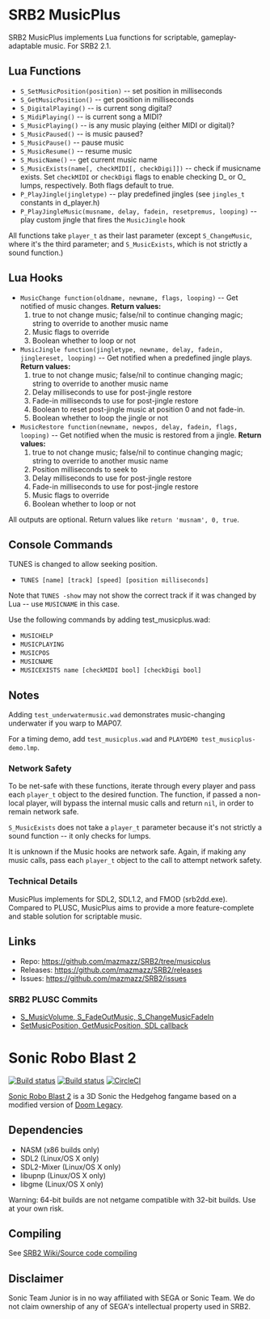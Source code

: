 # SRB2 MusicPlus

SRB2 MusicPlus implements Lua functions for scriptable, gameplay-adaptable music. For SRB2 2.1.

## Lua Functions

* `S_SetMusicPosition(position)` -- set position in milliseconds
* `S_GetMusicPosition()` -- get position in milliseconds
* `S_DigitalPlaying()` -- is current song digital?
* `S_MidiPlaying()` -- is current song a MIDI?
* `S_MusicPlaying()` -- is any music playing (either MIDI or digital)?
* `S_MusicPaused()` -- is music paused?
* `S_MusicPause()` -- pause music
* `S_MusicResume()` -- resume music
* `S_MusicName()` -- get current music name
* `S_MusicExists(name[, checkMIDI[, checkDigi]])` -- check if musicname exists. Set `checkMIDI` or `checkDigi` flags to enable checking D_ or O_ lumps, respectively. Both flags default to true.
* `P_PlayJingle(jingletype)` -- play predefined jingles (see `jingles_t` constants in d_player.h)
* `P_PlayJingleMusic(musname, delay, fadein, resetpremus, looping)` -- play custom jingle that fires the `MusicJingle` hook

All functions take `player_t` as their last parameter (except `S_ChangeMusic`, where it's the third parameter; and `S_MusicExists`, which is not strictly a sound function.)

## Lua Hooks

* `MusicChange function(oldname, newname, flags, looping)` -- Get notified of music changes. **Return values:**
    1. true to not change music; false/nil to continue changing magic; string to override to another music name
    2. Music flags to override
    3. Boolean whether to loop or not
* `MusicJingle function(jingletype, newname, delay, fadein, jinglereset, looping)` -- Get notified when a predefined jingle plays.  **Return values:**
    1. true to not change music; false/nil to continue changing magic; string to override to another music name
    2. Delay milliseconds to use for post-jingle restore
    3. Fade-in milliseconds to use for post-jingle restore
    4. Boolean to reset post-jingle music at position 0 and not fade-in.
    5. Boolean whether to loop the jingle or not
* `MusicRestore function(newname, newpos, delay, fadein, flags, looping)` -- Get notified when the music is restored from a jingle.  **Return values:**
    1. true to not change music; false/nil to continue changing magic; string to override to another music name
    2. Position milliseconds to seek to
    3. Delay milliseconds to use for post-jingle restore
    4. Fade-in milliseconds to use for post-jingle restore
    5. Music flags to override
    6. Boolean whether to loop or not

All outputs are optional. Return values like `return 'musnam', 0, true`.

## Console Commands

TUNES is changed to allow seeking position.

* `TUNES [name] [track] [speed] [position milliseconds]`

Note that `TUNES -show` may not show the correct track if it was changed by Lua -- use `MUSICNAME` in this case.

Use the following commands by adding test_musicplus.wad:

* `MUSICHELP`
* `MUSICPLAYING`
* `MUSICPOS`
* `MUSICNAME`
* `MUSICEXISTS name [checkMIDI bool] [checkDigi bool]`

## Notes

Adding `test_underwatermusic.wad` demonstrates music-changing underwater if you warp to MAP07.

For a timing demo, add `test_musicplus.wad` and `PLAYDEMO test_musicplus-demo.lmp`.

### Network Safety

To be net-safe with these functions, iterate through every player and pass each `player_t` object to the desired function. The function, if passed a non-local player, will bypass the internal music calls and return `nil`, in order to remain network safe.

`S_MusicExists` does not take a `player_t` parameter because it's not strictly a sound function -- it only checks for lumps.

It is unknown if the Music hooks are network safe. Again, if making any music calls, pass each `player_t` object to the call to attempt network safety.

### Technical Details

MusicPlus implements for SDL2, SDL1.2, and FMOD (srb2dd.exe). Compared to PLUSC, MusicPlus aims to provide a more feature-complete and stable solution for scriptable music.

## Links

* Repo: https://github.com/mazmazz/SRB2/tree/musicplus
* Releases: https://github.com/mazmazz/SRB2/releases
* Issues: https://github.com/mazmazz/SRB2/issues

### SRB2 PLUSC Commits

* [S_MusicVolume, S_FadeOutMusic, S_ChangeMusicFadeIn](https://github.com/yellowtd/SRB2-PLUS/commit/4d9b9ab74fd38ff218c914f757b09f12b0fcb9f6)
* [SetMusicPosition, GetMusicPosition, SDL callback](https://github.com/yellowtd/SRB2-PLUS/commit/4741ae718a24186ede9109159df90c280ccd9e80)

# Sonic Robo Blast 2

[![Build status](https://ci.appveyor.com/api/projects/status/399d4hcw9yy7hg2y?svg=true)](https://ci.appveyor.com/project/STJr/srb2)
[![Build status](https://travis-ci.org/STJr/SRB2.svg?branch=master)](https://travis-ci.org/STJr/SRB2)
[![CircleCI](https://circleci.com/gh/STJr/SRB2/tree/master.svg?style=svg)](https://circleci.com/gh/STJr/SRB2/tree/master)

[Sonic Robo Blast 2](https://srb2.org/) is a 3D Sonic the Hedgehog fangame based on a modified version of [Doom Legacy](http://doomlegacy.sourceforge.net/).

## Dependencies
- NASM (x86 builds only)
- SDL2 (Linux/OS X only)
- SDL2-Mixer (Linux/OS X only)
- libupnp (Linux/OS X only)
- libgme (Linux/OS X only)

Warning: 64-bit builds are not netgame compatible with 32-bit builds. Use at your own risk.

## Compiling

See [SRB2 Wiki/Source code compiling](http://wiki.srb2.org/wiki/Source_code_compiling)

## Disclaimer
Sonic Team Junior is in no way affiliated with SEGA or Sonic Team. We do not claim ownership of any of SEGA's intellectual property used in SRB2.
